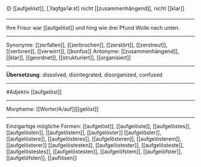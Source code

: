 🟡 [[aufgelöst]], [ˌʔaʊ̯fgəˈløːst]
nicht [[zusammenhängend]], nicht [[klar]]

---
Ihre Frisur war [[aufgelöst]] und hing wie drei Pfund Wolle nach unten. 

---
Synonyme: 
[[zerfallen]], [[zerbrochen]], [[zerstört]], [[zerstreut]], [[verloren]], [[verwirrt]], [[konfus]]
Antonyme:
[[zusammenhängend]], [[klar]], [[geordnet]], [[strukturiert]], [[organisiert]]

---
**Übersetzung**:
dissolved, disintegrated, disorganized, confused

---
#Adjektiv [[aufgelöst]]

---
Morpheme:
[[Worter/A/auf]][[gelöst]]

---


Einzigartige mögliche Formen: 
[[aufgelöst]], [[aufgelöste]], [[aufgelöstes]], [[aufgelösten]], [[aufgelöstem]], [[aufgelöster]]
[[aufgelöster]], [[aufgelöstere]], [[aufgelösteres]], [[aufgelösteren]], [[aufgelösterem]], [[aufgelösterer]]
[[aufgelöstesten]], [[aufgelöstester]], [[aufgelösteste]], [[aufgelöstestes]], [[aufgelöstesten]], [[aufgelöfstem]], [[aufgelöfster]], [[aufgelöfsten]], [[auflösen]]